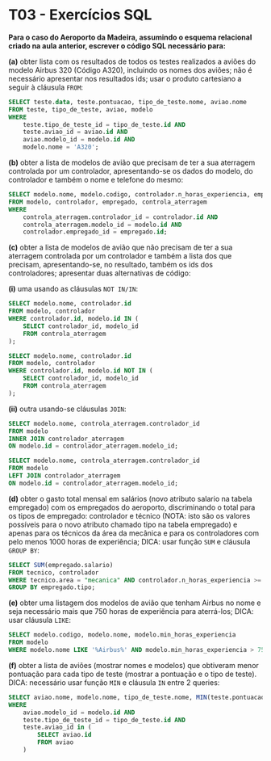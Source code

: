 # T03 - Exercícios SQL

**Para o caso do Aeroporto da Madeira, assumindo o esquema relacional criado na aula anterior, escrever o código SQL necessário para:**

**(a)** obter lista com os resultados de todos os testes realizados a aviões do modelo Airbus 320 (Código A320), incluindo os nomes dos aviões; não é necessário apresentar nos resultados ids; usar o produto cartesiano a seguir à cláusula `FROM`:

```sql
SELECT teste.data, teste.pontuacao, tipo_de_teste.nome, aviao.nome
FROM teste, tipo_de_teste, aviao, modelo
WHERE
	teste.tipo_de_teste_id = tipo_de_teste.id AND
	teste.aviao_id = aviao.id AND
	aviao.modelo_id = modelo.id AND
	modelo.nome = 'A320';
```

**(b)** obter a lista de modelos de avião que precisam de ter a sua aterragem controlada por um controlador, apresentando-se os dados do modelo, do controlador e também o nome e telefone do mesmo:

```sql
SELECT modelo.nome, modelo.codigo, controlador.n_horas_experiencia, empregado.nome, empregado.telefone
FROM modelo, controlador, empregado, controla_aterragem
WHERE
	controla_aterragem.controlador_id = controlador.id AND
	controla_aterragem.modelo_id = modelo.id AND
	controlador.empregado_id = empregado.id;
```

**(c)** obter a lista de modelos de avião que não precisam de ter a sua aterragem controlada por um controlador e também a lista dos que precisam, apresentando-se, no resultado, também os ids dos controladores; apresentar duas alternativas de código:

**(i)** uma usando as cláusulas `NOT IN/IN`:

```sql
SELECT modelo.nome, controlador.id
FROM modelo, controlador
WHERE controlador.id, modelo.id IN (
	SELECT controlador_id, modelo_id
	FROM controla_aterragem
);
```

```sql
SELECT modelo.nome, controlador.id
FROM modelo, controlador 
WHERE controlador.id, modelo.id NOT IN (
	SELECT controlador_id, modelo_id
	FROM controla_aterragem
);
```

**(ii)** outra usando-se cláusulas `JOIN`:

```sql
SELECT modelo.nome, controla_aterragem.controlador_id
FROM modelo
INNER JOIN controlador_aterragem
ON modelo.id = controlador_aterragem.modelo_id;
```

```sql
SELECT modelo.nome, controla_aterragem.controlador_id
FROM modelo
LEFT JOIN controlador_aterragem
ON modelo.id = controlador_aterragem.modelo_id;
```

**(d)** obter o gasto total mensal em salários (novo atributo salario na tabela empregado) com os empregados do aeroporto, discriminando o total para os tipos de empregado: controlador e técnico (NOTA: isto são os valores possíveis para o novo atributo chamado tipo na tabela empregado) e apenas para os técnicos da área da mecânica e para os controladores com pelo menos 1000 horas de experiência; DICA: usar função `SUM` e cláusula `GROUP BY`:

```sql
SELECT SUM(empregado.salario)
FROM tecnico, controlador
WHERE tecnico.area = "mecanica" AND controlador.n_horas_experiencia >= 1000
GROUP BY empregado.tipo;
```

**(e)** obter uma listagem dos modelos de avião que tenham Airbus no nome e seja necessário mais que 750 horas de experiência para aterrá-los; DICA: usar cláusula `LIKE`:

```sql
SELECT modelo.codigo, modelo.nome, modelo.min_horas_experiencia
FROM modelo
WHERE modelo.nome LIKE '%Airbus%' AND modelo.min_horas_experiencia > 750; 
```

**(f)** obter a lista de aviões (mostrar nomes e modelos) que obtiveram menor pontuação para cada tipo de teste (mostrar a pontuação e o tipo de teste). DICA: necessário usar função `MIN` e cláusula `IN` entre 2 queries:

```sql
SELECT aviao.nome, modelo.nome, tipo_de_teste.nome, MIN(teste.pontuacao)
WHERE
	aviao.modelo_id = modelo.id AND
	teste.tipo_de_teste_id = tipo_de_teste.id AND
	teste.aviao_id in (
		SELECT aviao.id
		FROM aviao
	)
```
